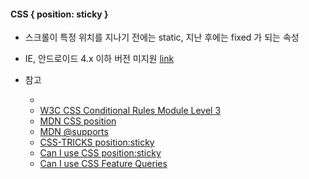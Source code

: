 #### CSS { position: sticky }

-   스크롤이 특정 위치를 지나기 전에는 static, 지난 후에는 fixed 가 되는 속성
-   IE, 안드로이드 4.x 이하 버전 미지원 [link](https://caniuse.com/css-sticky)

-   참고
      <ul>
      <li><a href="https://www.w3.org/TR/css-position-3/#sticky-pos"></a></li>
      <li><a href="https://www.w3.org/TR/css3-conditional/#at-supports">W3C CSS Conditional Rules Module Level 3</a></li>
      <li><a href="https://developer.mozilla.org/en-US/docs/Web/CSS/position">MDN CSS position</a></li>
      <li><a href="https://developer.mozilla.org/en-US/docs/Web/CSS/@supports">MDN @supports</a></li>
      <li><a href="https://css-tricks.com/position-sticky-2/">CSS-TRICKS position:sticky</a></li>
      <li><a href="https://caniuse.com/#search=sticky">Can I use CSS position:sticky</a></li>
      <li><a href="https://caniuse.com/#feat=css-featurequeries">Can I use CSS Feature Queries</a></li>
      </ul>
